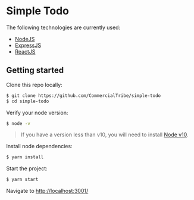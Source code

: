 # Simple Todo

The following technologies are currently used:
- [NodeJS](https://nodejs.org/)
- [ExpressJS](https://expressjs.com/)
- [ReactJS](https://reactjs.org/)

## Getting started
Clone this repo locally:
```bash
$ git clone https://github.com/CommercialTribe/simple-todo
$ cd simple-todo
```

Verify your node version:
```bash
$ node -v
```
> If you have a version less than v10, you will need to install [Node v10](https://www.npmjs.com/get-npm).

Install node dependencies:
```bash
$ yarn install
```

Start the project:
```bash
$ yarn start
```

Navigate to <http://localhost:3001/>
